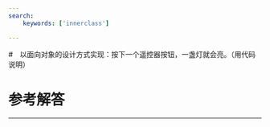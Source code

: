 ```yaml
---
search:
    keywords: ['innerclass']

---
```



#　以面向对象的设计方式实现：按下一个遥控器按钮，一盏灯就会亮。（用代码说明）

# 参考解答



---